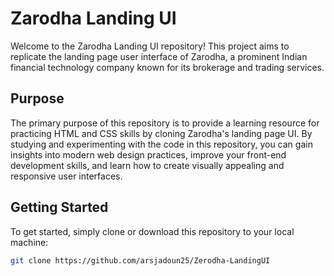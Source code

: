 # Zarodha Landing UI

Welcome to the Zarodha Landing UI repository! This project aims to replicate the landing page user interface of Zarodha, a prominent Indian financial technology company known for its brokerage and trading services.

## Purpose

The primary purpose of this repository is to provide a learning resource for practicing HTML and CSS skills by cloning Zarodha's landing page UI. By studying and experimenting with the code in this repository, you can gain insights into modern web design practices, improve your front-end development skills, and learn how to create visually appealing and responsive user interfaces.

## Getting Started

To get started, simply clone or download this repository to your local machine:

```bash
git clone https://github.com/arsjadoun25/Zerodha-LandingUI
